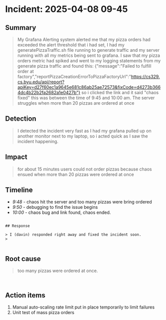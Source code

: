 # Incident: 2025-04-08 09-45

## Summary

> My Grafana Alerting system alerted me that my pizza orders had exceeded the alert threshold that i had set, I had my generatePizzaTraffic.sh
file running to generate traffic and my server running with all my metrics being sent to grafana. I saw that my pizza orders metric had spiked and went to my logging statements from my generate pizza traffic and found this: {"message":"Failed to fulfill order at factory","reportPizzaCreationErrorToPizzaFactoryUrl":"https://cs329.cs.byu.edu/api/report?apiKey=d27f60ec1a9645e681c86ab25ae72573&fixCode=d4273b3664dc4b22b2fa2682a1e0427b"}
so i clicked the link and it said "chaos fixed" this was between the time of 9:45 and 10:00 am. The server struggles when more than 20 pizzas are ordered at once
> 


## Detection

> I detected the incident very fast as I had my grafana pulled up on another monitor next to my laptop, so i acted quick as I saw the incident happening.

## Impact

> for about 15 minutes users could not order pizzas because chaos ensued when more than 20 pizzas were ordered at once


## Timeline


- _9:48_ - chaos hit the server and too many pizzas were bring ordered
- _9:50_ - debugging to find the issue begins
- _10:00_ - chaos bug and link found, chaos ended.
```

## Response

> I (davin) responded right away and fixed the incident soon.
> 


```

## Root cause

> too many pizzas were ordered at once.
```


```

## Action items

1. Manual auto-scaling rate limit put in place temporarily to limit failures
1. Unit test of mass pizza orders

```
